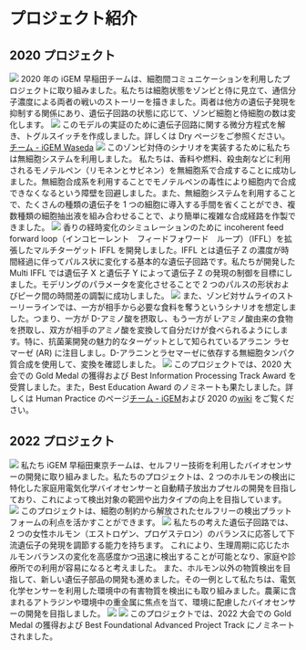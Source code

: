 # プロジェクト紹介
## 2020 プロジェクト
![](/images/project-1.png)
2020 年の iGEM 早稲田チームは、細胞間コミュニケーションを利用したプロジェクトに取り組みました。私たちは細胞状態をゾンビと侍に見立て、通信分子濃度による両者の戦いのストーリーを描きました。両者は他方の遺伝子発現を抑制する関係にあり、遺伝子回路の状態に応じて、ゾンビ細胞と侍細胞の数は変化します。
![](/images/project-2.png)
このモデルの実証のために遺伝子回路に関する微分方程式を解き、トグルスイッチを作成しました。詳しくは Dry ページをご参照ください。[チーム - iGEM Waseda](team#dry)
![](/images/project-3.png)
このゾンビ対侍のシナリオを実装するために私たちは無細胞システムを利用しました。
私たちは、香料や燃料、殺虫剤などに利用されるモノテルペン（リモネンとサビネン）を無細胞系で合成することに成功しました。無細胞合成系を利用することでモノテルペンの毒性により細胞内で合成できなくなるという障壁を回避しました。また、無細胞システムを利用することで、たくさんの種類の遺伝子を 1 つの細胞に導入する手間を省くことができ、複数種類の細胞抽出液を組み合わせることで、より簡単に複雑な合成経路を作製できました。
![](/images/project-4.png)
香りの経時変化のシミュレーションのために incoherent feed forward loop（インコヒーレント　フィードフォワード　ループ）（IFFL）を拡張したマルチターゲット IFFL を開発しました。IFFL とは遺伝子 Z の濃度が時間経過に伴ってパルス状に変化する基本的な遺伝子回路です。私たちが開発した Multi IFFL では遺伝子 X と遺伝子 Y によって遺伝子 Z の発現の制御を目標にしました。モデリングのパラメータを変化させることで 2 つのパルスの形状およびピーク間の時間差の調製に成功しました。
![](/images/project-5.png)
また、ゾンビ対サムライのストーリーラインでは、一方が相手から必要な食料を奪うというシナリオを想定しました。つまり、一方が D-アミノ酸を摂取し、もう一方が L-アミノ酸由来の食物を摂取し、双方が相手のアミノ酸を変換して自分だけが食べられるようにします。特に、抗菌薬開発の魅力的なターゲットとして知られているアラニン ラセマーゼ (AR) に注目しまし。D-アラニンとラセマーゼに依存する無細胞タンパク質合成を使用して、変換を確認しました。
![](/images/project-6.png)
このプロジェクトでは、2020 大会での Gold Medal の獲得および Best Information Processing Track Award を受賞しました。また，Best Education Award のノミネートも果たしました。詳しくは Human Practice のページ[チーム - iGEM](team)および 2020 の[wiki](https://2020.igem.org/Team:Waseda/) をご覧ください。

## 2022 プロジェクト
![](/images/project-11.png)
私たち iGEM 早稲田東京チームは、セルフリー技術を利用したバイオセンサーの開発に取り組みました。私たちのプロジェクトは、2 つのホルモンの検出に特化した家庭用電気化学バイオセンサーと自動精子放出カプセルの開発を目指しており、これによって検出対象の範囲や出力タイプの向上を目指しています。
![](/images/project-7.png)
このプロジェクトは、細胞の制約から解放されたセルフリーの検出プラットフォームの利点を活かすことができます。
![](/images/project-8.png)
私たちの考えた遺伝子回路では、2 つの女性ホルモン（エストロゲン、プロゲステロン）のバランスに応答して下流遺伝子の発現を調節する能力を持ちます。
これにより、生理周期に応じたホルモンバランスの変化を高感度かつ迅速に検出することが可能となり、家庭や診療所での利用が容易になると考えました。
また、ホルモン以外の物質検出を目指して、新しい遺伝子部品の開発も進めました。その一例として私たちは、電気化学センサーを利用した環境中の有害物質を検出にも取り組みました。農薬に含まれるアトラジンや環境中の重金属に焦点を当て、環境に配慮したバイオセンサーの開発を目指しました。
![](/images/project-9.png)
![](/images/project-10.png)
このプロジェクトでは、2022 大会での Gold Medal の獲得および Best Foundational Advanced Project Track にノミネートされました。
